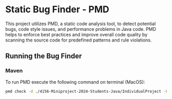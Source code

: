 # Static Bug Finder - PMD

This project utilizes PMD, a static code analysis tool, to detect potential bugs, code style issues, and performance problems in Java code. PMD helps to enforce best practices and improve overall code quality by scanning the source code for predefined patterns and rule violations.

## Running the Bug Finder

### Maven
To run PMD execute the following command on terminal (MacOS):

```bash
pmd check -d ./4156-Miniproject-2024-Students-Java/IndividualProject -R rulesets/java/quickstart.xml -f text
```
